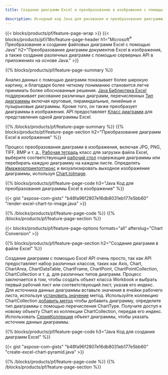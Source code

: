 ```yaml
---
title: Создание диаграмм Excel и преобразование в изображения с помощью Java

description: Исходный код Java для рисования и преобразования диаграммы или диаграммы в Microsoft Excel с использованием библиотеки Java. 
---
```

{{< blocks/products/pf/feature-page-wrap >}}
{{< blocks/products/pf/i18n/feature-page-header h1="Microsoft<sup>&reg;</sup> Преобразование и создание файловых диаграмм Excel с помощью Java" h2="Преобразование диаграмм документов Excel в изображения, а также создание различных диаграмм с помощью серверных API в приложениях на основе Java." >}}


{{% blocks/products/pf/feature-page-summary %}}

Анализ данных с помощью диаграмм показывает более широкую картину, и благодаря более четкому пониманию становится легче принимать более обоснованные решения. [Java Библиотека Excel](/cells/java/) поддерживает рисование различных диаграмм, перечисленных [Тип диаграммы](https://reference.aspose.com/cells/java/com.aspose.cells/ChartType) включая круговые, пирамидальные, линейные и пузырьковые диаграммы. Кроме того, он также преобразует диаграммы в изображения. API предоставляет [Класс диаграмм](https://reference.aspose.com/cells/java/com.aspose.cells/Chart) для представления одной диаграммы Excel.

{{% /blocks/products/pf/feature-page-summary %}}
{{% blocks/products/pf/feature-page-section h2="Преобразование диаграмм Excel в изображения" %}}

Процесс преобразования диаграмм в изображения, включая JPG, PNG, TIFF, BMP и т. д., [Рабочая тетрадь](https://reference.aspose.com/java/cells/com.aspose.cells/workbook) класс для загрузки файла Excel, выберите соответствующий [рабочий стол](https://reference.aspose.com/cells/java/com.aspose.cells/worksheet) содержащие диаграммы или перебирать каждую диаграмму на каждом листе. Определять [Имажеорпринтоптионс](https://reference.aspose.com/cells/java/com.aspose.cells/ImageOrPrintOptions) и визуализировать выходное изображение диаграммы, используя [Chart.toImage](https://reference.aspose.com/cells/java/com.aspose.cells/chart#toImage(java.io.OutputStream,%20com.aspose.cells.ImageOrPrintOptions)).


{{% blocks/products/pf/feature-page-code h3="Java Код для преобразования диаграммы Excel в изображение" %}}

{{< gist "aspose-com-gists" "b48fa96f2807e16db8031eb177e5bb60" "render-excel-chart-to-image.java" >}}

{{% /blocks/products/pf/feature-page-code %}}
{{% /blocks/products/pf/feature-page-section %}}

{{< blocks/products/pf/feature-page-options formats="all" afterslug="Chart Conversion" >}}


{{% blocks/products/pf/feature-page-section h2="Создание диаграмм в файле Excel" %}}

Создание диаграмм с помощью Excel API очень просто, так как API предоставляет набор различных классов, таких как Axis, Chart, ChartArea, ChartDataTable, ChartFrame, ChartPoint, ChartPointCollection, ChartCollection и т. д. для различных типов диаграмм. Процесс заключается в том, чтобы создать объект класса Workbook и выбрать первый рабочий лист или соответствующий лист, указав его индекс. Для источника данных диаграммы вставьте значения в ячейки рабочего листа, используя [установить значение](https://reference.aspose.com/cells/java/com.aspose.cells/cell#Value) метод. Используйте коллекцию ChartCollection [добавить метод](https://reference.aspose.com/cells/java/com.aspose.cells/chartcollection#add(int,%20int,%20int,%20int,%20int)) чтобы добавить диаграмму, определите тип диаграммы с помощью перечисления ChartType. Получите доступ к новому объекту Chart из коллекции ChartCollection, передав его индекс. Использовать [СерияКоллекция](https://reference.aspose.com/cells/java/com.aspose.cells/SeriesCollection) объект диаграммы, чтобы указать источник данных диаграммы.

{{% blocks/products/pf/feature-page-code h3="Java Код для создания диаграмм Excel" %}}

{{< gist "aspose-com-gists" "b48fa96f2807e16db8031eb177e5bb60" "create-excel-chart-pyramid.java" >}}

{{% /blocks/products/pf/feature-page-code %}}
{{% /blocks/products/pf/feature-page-section %}}
